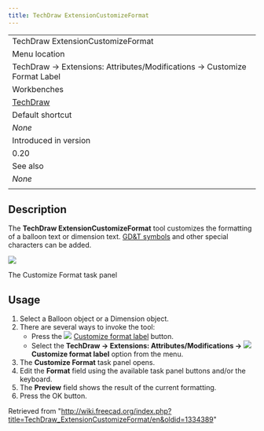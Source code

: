 ```yaml
---
title: TechDraw ExtensionCustomizeFormat
---
```


|                                                                          |
| ------------------------------------------------------------------------ |
| TechDraw ExtensionCustomizeFormat                                        |
| Menu location                                                            |
| TechDraw → Extensions: Attributes/Modifications → Customize Format Label |
| Workbenches                                                              |
| [TechDraw](/TechDraw_Workbench "TechDraw Workbench")                     |
| Default shortcut                                                         |
| _None_                                                                   |
| Introduced in version                                                    |
| 0.20                                                                     |
| See also                                                                 |
| _None_                                                                   |
|                                                                          |

## Description

The **TechDraw ExtensionCustomizeFormat** tool customizes the formatting of a balloon text or dimension text. [GD&T symbols](/TechDraw_Geometric_dimensioning_and_tolerancing "TechDraw Geometric dimensioning and tolerancing") and other special characters can be added.

![](/images/TechDraw_ExtensionCustomizeFormatExample.png)

The Customize Format task panel

## Usage

1. Select a Balloon object or a Dimension object.
2. There are several ways to invoke the tool:
   - Press the ![](/images/TechDraw_ExtensionCustomizeFormat.svg) [Customize format label](/TechDraw_ExtensionCustomizeFormat "TechDraw ExtensionCustomizeFormat") button.
   - Select the **TechDraw → Extensions: Attributes/Modifications → ![](/images/TechDraw_ExtensionCustomizeFormat.svg) Customize format label** option from the menu.
3. The **Customize Format** task panel opens.
4. Edit the **Format** field using the available task panel buttons and/or the keyboard.
5. The **Preview** field shows the result of the current formatting.
6. Press the OK button.

Retrieved from "<http://wiki.freecad.org/index.php?title=TechDraw_ExtensionCustomizeFormat/en&oldid=1334389>"
